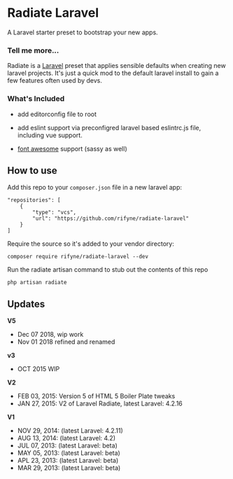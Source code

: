 Radiate Laravel
=======
A Laravel starter preset to bootstrap your new apps.

### Tell me more...

Radiate is a [Laravel](http://www.laravel.com) preset that applies sensible defaults when creating new laravel projects. It's just a quick mod to the default laravel install to gain a few features often used by devs.

### What's Included

* add editorconfig file to root

* add eslint support via preconfigred laravel based eslintrc.js file, including vue support.

* [font awesome](https://github.com/FortAwesome/Font-Awesome) support (sassy as well)


## How to use

Add this repo to your `composer.json` file in a new laravel app:

```
"repositories": [
    {
        "type": "vcs",
        "url": "https://github.com/rifyne/radiate-laravel"
    }
]
```

Require the source so it's added to your vendor directory:

```
composer require rifyne/radiate-laravel --dev

```

Run the radiate artisan command to stub out the contents of this repo

```
php artisan radiate
```




## Updates
__V5__
* Dec 07 2018, wip work
* Nov 01 2018 refined and renamed

__v3__
* OCT 2015 WIP

__V2__

* FEB 03, 2015: Version 5 of HTML 5 Boiler Plate tweaks
* JAN 27, 2015: V2 of Laravel Radiate, latest Laravel: 4.2.16

__V1__

* NOV 29, 2014: (latest Laravel: 4.2.11)
* AUG 13, 2014: (latest Laravel: 4.2)
* JUL 07, 2013: (latest Laravel: beta)
* MAY 05, 2013: (latest Laravel: beta)
* APL 23, 2013: (latest Laravel: beta)
* MAR 29, 2013: (latest Laravel: beta)

